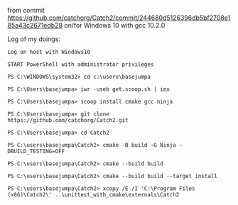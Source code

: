 from commit https://github.com/catchorg/Catch2/commit/244680d5126396db5bf2708e185a43c2671edb28
on/for Windows 10
with gcc 10.2.0


Log of my doings:

```
Log on host with Windows10

START PowerShell with administrator privileges

PS C:\WINDOWS\system32> cd c:\users\basejumpa

PS C:\Users\basejumpa> iwr -useb get.scoop.sh | iex

PS C:\Users\basejumpa> scoop install cmake gcc ninja

PS C:\Users\basejumpa> git clone https://github.com/catchorg/Catch2.git

PS C:\Users\basejumpa> cd Catch2

PS C:\users\basejumpa\Catch2> cmake -B build -G Ninja -DBUILD_TESTING=OFF

PS C:\users\basejumpa\Catch2> cmake --build build

PS C:\users\basejumpa\Catch2> cmake --build build --target install

PS C:\users\basejumpa\Catch2> xcopy /E /I 'C:\Program Files (x86)\Catch2\' ..\unittest_with_cmake\externals\Catch2
```